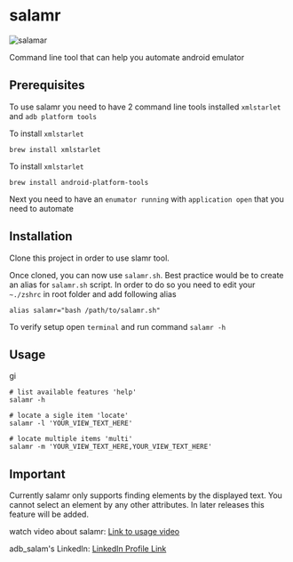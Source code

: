 # salamr
![salamar](https://img.shields.io/badge/salamr_command_line-1.0.0-blue)

Command line tool that can help you automate android emulator

## Prerequisites
To use salamr you need to have 2 command line tools installed `xmlstarlet` and `adb platform tools`

To install `xmlstarlet`
```shell
brew install xmlstarlet
```

To install `xmlstarlet`
```shell
brew install android-platform-tools
```

Next you need to have an `enumator running` with `application open` that you need to automate 

## Installation

Clone this project in order to use slamr tool. 

Once cloned, you can now use `salamr.sh`. Best practice would be to create an alias for `salamr.sh` script. In order to do so you need to edit your `~./zshrc` in root folder and add following alias

```shell
alias salamr="bash /path/to/salamr.sh"
```

To verify setup open `terminal` and run command `salamr -h`

## Usage
gi
```shell
# list available features 'help'
salamr -h 

# locate a sigle item 'locate'
salamr -l 'YOUR_VIEW_TEXT_HERE'

# locate multiple items 'multi'
salamr -m 'YOUR_VIEW_TEXT_HERE,YOUR_VIEW_TEXT_HERE'
```

## Important

Currently salamr only supports finding elements by the displayed text. You cannot select an element by any other attributes. In later releases this feature will be added. 

watch video about salamr: [Link to usage video](https://www.linkedin.com/posts/muhammad-abdulsalam-1253a7178_salamr-salam-run-a-command-line-tool-activity-7173786881824817152-cMYG?utm_source=share&utm_medium=member_desktop) 

adb_salam's LinkedIn: [LinkedIn Profile Link](https://www.linkedin.com/in/muhammad-abdulsalam-1253a7178/)
